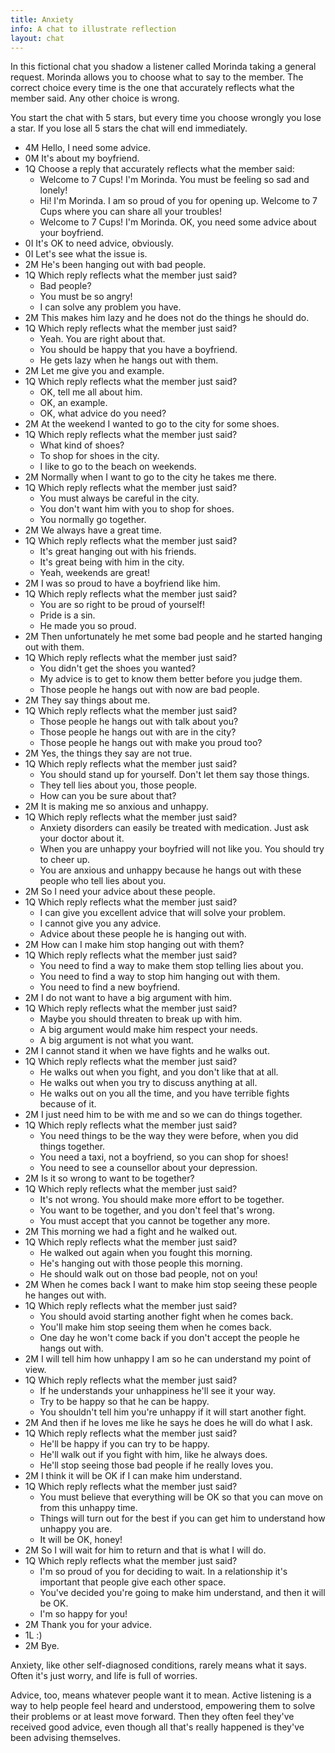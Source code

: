 ```yaml
---
title: Anxiety
info: A chat to illustrate reflection
layout: chat
---
```

In this fictional chat you shadow a listener called Morinda taking a general request. Morinda allows you to choose what to say to the member. The correct choice every time is the one that accurately reflects what the member said. Any other choice is wrong.

You start the chat with 5 stars, but every time you choose wrongly you lose a star. If you lose all 5 stars the chat will end immediately.

- 4M Hello, I need some advice.
- 0M It's about my boyfriend.
- 1Q Choose a reply that accurately reflects what the member said:
  - Welcome to 7 Cups! I'm Morinda. You must be feeling so sad and lonely!
  - Hi! I'm Morinda. I am so proud of you for opening up. Welcome to 7 Cups where you can share all your troubles!
  - Welcome to 7 Cups! I'm Morinda. OK, you need some advice about your boyfriend.
- 0I It's OK to need advice, obviously.
- 0I Let's see what the issue is.
- 2M He's been hanging out with bad people.
- 1Q Which reply reflects what the member just  said?
  - Bad people?
  - You must be so angry!
  - I can solve any problem you have.
- 2M This makes him lazy and he does not do the things he should do.
- 1Q Which reply reflects what the member just said?
  - Yeah. You are right about that.
  - You should be happy that you have a boyfriend.
  - He gets lazy when he hangs out with them.
- 2M Let me give you and example.
- 1Q Which reply reflects what the member just said?
  - OK, tell me all about him.
  - OK, an example.
  - OK, what advice do you need?
- 2M At the weekend I wanted to go to the city for some shoes.
- 1Q Which reply reflects what the member just said?
  - What kind of shoes?
  - To shop for shoes in the city.
  - I like to go to the beach on weekends.
- 2M Normally when I want to go to the city he takes me there.
- 1Q Which reply reflects what the member just said?
  - You must always be careful in the city.
  - You don't want him with you to shop for shoes.
  - You normally go together.
- 2M We always have a great time.
- 1Q Which reply reflects what the member just said?
  - It's great hanging out with his friends.
  - It's great being with him in the city.
  - Yeah, weekends are great!
- 2M I was so proud to have a boyfriend like him.
- 1Q Which reply reflects what the member just said?
  - You are so right to be proud of yourself!
  - Pride is a sin.
  - He made you so proud.
- 2M Then unfortunately he met some bad people and he started hanging out with them.
- 1Q Which reply reflects what the member just said?
  - You didn't get the shoes you wanted?
  - My advice is to get to know them better before you judge them.
  - Those people he hangs out with now are bad people.
- 2M They say things about me.
- 1Q Which reply reflects what the member just said?
  - Those people he hangs out with talk about you?
  - Those people he hangs out with are in the city?
  - Those people he hangs out with make you proud too?
- 2M Yes, the things they say are not true.
- 1Q Which reply reflects what the member just said?
  - You should stand up for yourself. Don't let them say those things.
  - They tell lies about you, those people.
  - How can you be sure about that?
- 2M It is making me so anxious and unhappy.
- 1Q Which reply reflects what the member just said?
  - Anxiety disorders can easily be treated with medication. Just ask your doctor about it.
  - When you are unhappy your boyfried will not like you. You should try to cheer up.
  - You are anxious and unhappy because he hangs out with these people who tell lies about you.
- 2M So I need your advice about these people.
- 1Q Which reply reflects what the member just said?
  - I can give you excellent advice that will solve your problem.
  - I cannot give you any advice.
  - Advice about these people he is hanging out with.
- 2M How can I make him stop hanging out with them?
- 1Q Which reply reflects what the member just said?
  - You need to find a way to make them stop telling lies about you.
  - You need to find a way to stop him hanging out with them.
  - You need to find a new boyfriend.
- 2M I do not want to have a big argument with him.
- 1Q Which reply reflects what the member just said?
  - Maybe you should threaten to break up with him.
  - A big argument would make him respect your needs.
  - A big argument is not what you want.
- 2M I cannot stand it when we have fights and he walks out.
- 1Q Which reply reflects what the member just said?
  - He walks out when you fight, and you don't like that at all.
  - He walks out when you try to discuss anything at all.
  - He walks out on you all the time, and you have terrible fights because of it.
- 2M I just need him to be with me and so we can do things together.
- 1Q Which reply reflects what the member just said?
  - You need things to be the way they were before, when you did things together.
  - You need a taxi, not a boyfriend, so you can shop for shoes!
  - You need to see a counsellor about your depression.
- 2M Is it so wrong to want to be together?
- 1Q Which reply reflects what the member just said?
  - It's not wrong. You should make more effort to be together.
  - You want to be together, and you don't feel that's wrong.
  - You must accept that you cannot be together any more.
- 2M This morning we had a fight and he walked out.
- 1Q Which reply reflects what the member just said?
  - He walked out again when you fought this morning.
  - He's hanging out with those people this morning.
  - He should walk out on those bad people, not on you!
- 2M When he comes back I want to make him stop seeing these people he hanges out with.
- 1Q Which reply reflects what the member just said?
  - You should avoid starting another fight when he comes back.
  - You'll make him stop seeing them when he comes back.
  - One day he won't come back if you don't accept the people he hangs out with.
- 2M I will tell him how unhappy I am so he can understand my point of view.
- 1Q Which reply reflects what the member just said?
  - If he understands your unhappiness he'll see it your way.
  - Try to be happy so that he can be happy.
  - You shouldn't tell him you're unhappy if it will start another fight.
- 2M And then if he loves me like he says he does he will do what I ask.
- 1Q Which reply reflects what the member just said?
  - He'll be happy if you can try to be happy.
  - He'll walk out if you fight with him, like he always does.
  - He'll stop seeing those bad people if he really loves you.
- 2M I think it will be OK if I can make him understand.
- 1Q Which reply reflects what the member just said?
  - You must believe that everything will be OK so that you can move on from this unhappy time.
  - Things will turn out for the best if you can get him to understand how unhappy you are.
  - It will be OK, honey!
- 2M So I will wait for him to return and that is what I will do.
- 1Q Which reply reflects what the member just said?
  - I'm so proud of you for deciding to wait. In a relationship it's important that people give each other space.
  - You've decided you're going to make him understand, and then it will be OK.
  - I'm so happy for you!
- 2M Thank you for your advice.
- 1L :)
- 2M Bye.

Anxiety, like other self-diagnosed conditions, rarely means what it says. Often it's just worry, and life is full of worries.

Advice, too, means whatever people want it to mean. Active listening is a way to help people feel heard and understood, empowering them to solve their problems or at least move forward. Then they often feel they've received good advice, even though all that's really happened is they've been advising themselves.
